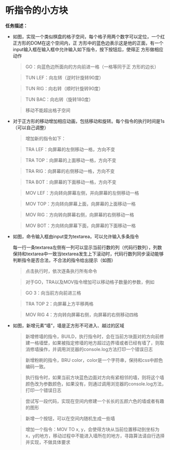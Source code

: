 # 听指令的小方块

  **任务描述：**

  * 如图，实现一个类似棋盘的格子空间，每个格子用两个数字可以定位，一个红正方形的DOM在这个空间内，正 方形中的蓝色边表示这是他的正面，有一个input输入框在输入框中允许输入如下指令，按下按钮后，使得正 方形做相应动作

    > GO：向蓝色边所面向的方向前进一格（一格等同于正  方形的边长）

    > TUN LEF：向左转（逆时针旋转90度）

    > TUN RIG：向右转（顺时针旋转90度）

    > TUN BAC：向右转（旋转180度）

    > 移动不能超出格子空间

  * 对于正方形的移动增加相应动画，包括移动和旋转。每个指令的执行时间是1s（可以自己调整）

    > 增加新的指令如下：

    > TRA LEF：向屏幕的左侧移动一格，方向不变

    > TRA TOP：向屏幕的上面移动一格，方向不变

    > TRA RIG：向屏幕的右侧移动一格，方向不变

    > TRA BOT：向屏幕的下面移动一格，方向不变

    > MOV LEF：方向转向屏幕左侧，并向屏幕的左侧移动一格

    > MOV TOP：方向转向屏幕上面，向屏幕的上面移动一格

    > MOV RIG：方向转向屏幕右侧，向屏幕的右侧移动一格

    > MOV BOT：方向转向屏幕下面，向屏幕的下面移动一格

  * 如图，命令输入框由input变为textarea，可以允许输入多条指令

    每一行一条textarea左侧有一列可以显示当前行数的列（代码行数列），列数保持和textarea中一致当textarea发生上下滚动时，代码行数列同步滚动能够判断指令是否合法，不合法的指令给出提示（如图）

    > 点击执行时，依次逐条执行所有命令

    > 对于GO，TRA以及MOV指令增加可以移动格子数量的参数，例如

    > GO 3：向当前方向前进三格

    > TRA TOP 2：向屏幕上方平移两格

    > MOV RIG 4：方向转向屏幕右侧，向屏幕的右侧移动四格


  * 如图，新增元素“墙”，墙是正方形不可进入、越过的区域

    > 新增修墙的指令，BUILD，执行指令时，会在当前方块面对的方向前修建一格墙壁，如果被指定修墙的地方超过边界墙或者已经有墙了，则取消修墙操作，并调用浏览器的console.log方法打印一个错误日志

    > 新增粉刷的指令，BRU color，color是一个字符串，保持和css中颜色编码一致。

    > 执行指令时，如果当前方块蓝色边面对方向有紧相邻的墙，则将这个墙颜色改为参数颜色，如果没有，则通过调用浏览器的console.log方法，打印一个错误日志

    > 尝试写一段代码，实现在空间内修建一个长长的五颜六色的墙或者有趣的图形

    > 新增一个按钮，可以在空间内随机生成一些墙

    > 增加一个指令：MOV TO x, y，会使得方块从当前位置移动到坐标为x，y的地方，移动过程中不能进入墙所在的地方，寻路算法请自行选择并实现，不做具体要求

